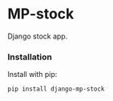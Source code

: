 # MP-stock

Django stock app.

### Installation

Install with pip:

```
pip install django-mp-stock
```
